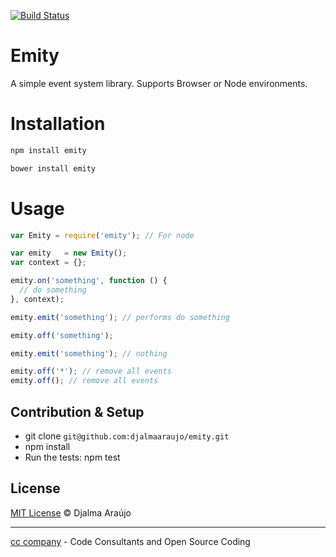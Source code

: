 [![Build Status](https://travis-ci.org/djalmaaraujo/emity.svg?branch=master)](https://travis-ci.org/cconsultants/emity)

# Emity
A simple event system library. Supports Browser or Node environments.

# Installation
```bash
npm install emity
```

```bash
bower install emity
```

# Usage
```javascript
var Emity = require('emity'); // For node

var emity   = new Emity();
var context = {};

emity.on('something', function () {
  // do something
}, context);

emity.emit('something'); // performs do something

emity.off('something');

emity.emit('something'); // nothing

emity.off('*'); // remove all events
emity.off(); // remove all events

```

## Contribution & Setup
* git clone ```git@github.com:djalmaaraujo/emity.git```
* npm install
* Run the tests: npm test

## License

[MIT License](http://djalmaarajo.mit-license.org/) © Djalma Araújo

---------------------------
[cc company](http://nossomos.cc) - Code Consultants and Open Source Coding

